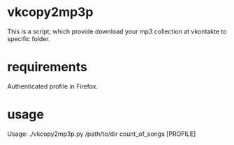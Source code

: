 vkcopy2mp3p
===========

This is a script, which provide download your mp3 collection at vkontakte to specific folder.

requirements
===========
Authenticated profile in Firefox.

usage
===========
Usage: ./vkcopy2mp3p.py /path/to/dir count_of_songs [PROFILE]
